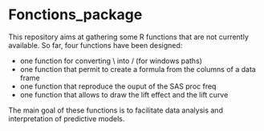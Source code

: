 # Fonctions_package

This repository aims at gathering some R functions that are not currently available.
So far, four functions have been designed:
- one function for converting \ into / (for windows paths)
- one function that permit to create a formula from the columns of a data frame
- one function that reproduce the ouput of the SAS proc freq
- one function that allows to draw the lift effect and the lift curve

The main goal of these functions is to facilitate data analysis and interpretation of predictive models.
